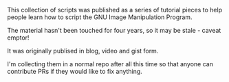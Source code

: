 This collection of scripts was published as a series of tutorial pieces to help people learn how to script the GNU Image Manipulation Program.

The material hasn't been touched for four years, so it may be stale - caveat emptor!

It was originally publised in blog, video and gist form.

I'm collecting them in a normal repo after all this time so that anyone can contribute PRs if they would like to fix anything.
